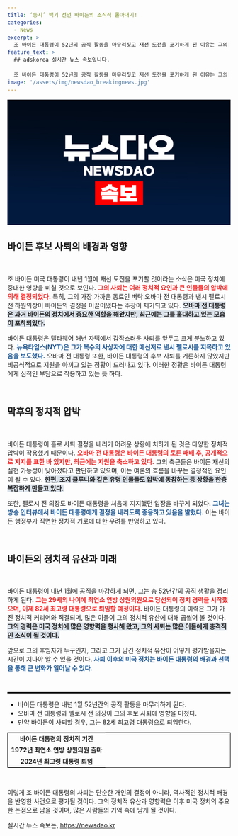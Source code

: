 ```yaml
---
title: ‘동지’ 백기 선언 바이든의 조직적 몰아내기!
categories:
  - News
excerpt: >
  조 바이든 대통령이 52년의 공직 활동을 마무리짓고 재선 도전을 포기하게 된 이유는 그의 가까운 동료였던 오바마와 펠로시의 압박 때문입니다. 그들의 막후 조정으로 바이든의 정치적 운명이 흔들리며 사퇴의 길로 나아가게 되었습니다.
feature_text: >
  ## adskorea 실시간 뉴스 속보입니다.

  조 바이든 대통령이 52년의 공직 활동을 마무리짓고 재선 도전을 포기하게 된 이유는 그의 가까운 동료였던 오바마와 펠로시의 압박 때문입니다. 그들의 막후 조정으로 바이든의 정치적 운명이 흔들리며 사퇴의 길로 나아가게 되었습니다.
image: '/assets/img/newsdao_breakingnews.jpg'
---
```


<p><img src="/assets/img/newsdao_breakingnews.jpg" alt="adskorea 속보" /></p>

<h2 data-ke-size="size26">바이든 후보 사퇴의 배경과 영향</h2>

<p data-ke-size="size16">&nbsp;</p>

<p>조 바이든 미국 대통령이 내년 1월에 재선 도전을 포기할 것이라는 소식은 미국 정치에 중대한 영향을 미칠 것으로 보인다. <b><span style="color: #ee2323;">그의 사퇴는 여러 정치적 요인과 큰 인물들의 압박에 의해 결정되었다.</span></b> 특히, 그의 가장 가까운 동료인 버락 오바마 전 대통령과 낸시 펠로시 전 하원의장이 바이든의 결정을 이끌어냈다는 주장이 제기되고 있다. <b><span style="background-color: #21538527;">오바마 전 대통령은 과거 바이든의 정치에서 중요한 역할을 해왔지만, 최근에는 그를 홀대하고 있는 모습이 포착되었다.</span></b></p>

<p>바이든 대통령은 델라웨어 해변 자택에서 갑작스러운 사퇴를 앞두고 크게 분노하고 있다. <b><span style="color: #1a5490;">뉴욕타임스(NYT)은 그가 복수의 사상자에 대한 메신저로 낸시 펠로시를 지목하고 있음을 보도했다.</span></b> 오바마 전 대통령 또한, 바이든 대통령의 후보 사퇴를 거론하지 않았지만 비공식적으로 지원을 아끼고 있는 정황이 드러나고 있다. 이러한 정황은 바이든 대통령에게 심적인 부담으로 작용하고 있는 듯 하다.</p>

<p data-ke-size="size16">&nbsp;</p>

<h2 data-ke-size="size26">막후의 정치적 압박</h2>

<p data-ke-size="size16">&nbsp;</p>

<p>바이든 대통령이 홀로 사퇴 결정을 내리기 어려운 상황에 처하게 된 것은 다양한 정치적 압박이 작용했기 때문이다. <b><span style="color: #ee2323;">오바마 전 대통령은 바이든 대통령의 토론 패배 후, 공개적으로 지지를 표한 바 있지만, 최근에는 지원을 축소하고 있다.</span></b> 그의 측근들은 바이든 재선의 실현 가능성이 낮아졌다고 판단하고 있으며, 이는 여론의 흐름을 바꾸는 결정적인 요인이 될 수 있다. <b><span style="background-color: #21538527;">한편, 조지 클루니와 같은 유명 인물들도 압박에 동참하는 등 상황을 한층 복잡하게 만들고 있다.</span></b></p>

<p>또한, 펠로시 전 의장도 바이든 대통령을 처음에 지지했던 입장을 바꾸게 되었다. <b><span style="color: #1a5490;">그녀는 방송 인터뷰에서 바이든 대통령에게 결정을 내리도록 종용하고 있음을 밝혔다.</span></b> 이는 바이든 행정부가 직면한 정치적 기로에 대한 우려를 반영하고 있다.</p>

<p data-ke-size="size16">&nbsp;</p> 

<h2 data-ke-size="size26">바이든의 정치적 유산과 미래</h2>

<p data-ke-size="size16">&nbsp;</p>

<p>바이든 대통령이 내년 1월에 공직을 마감하게 되면, 그는 총 52년간의 공직 생활을 정리하게 된다. <b><span style="color: #ee2323;">그는 29세의 나이에 최연소 연방 상원의원으로 당선되어 정치 경력을 시작했으며, 이제 82세 최고령 대통령으로 퇴임할 예정이다.</span></b> 바이든 대통령의 이력은 그가 가진 정치적 커리어와 직결되며, 많은 이들이 그의 정치적 유산에 대해 곱씹어 볼 것이다. <b><span style="background-color: #21538527;">그의 경력은 미국 정치에 많은 영향력을 행사해 왔고, 그의 사퇴는 많은 이들에게 충격적인 소식이 될 것이다.</span></b></p>

<p>앞으로 그의 후임자가 누구인지, 그리고 그가 남긴 정치적 유산이 어떻게 평가받을지는 시간이 지나야 알 수 있을 것이다. <b><span style="color: #1a5490;">사퇴 이후의 미국 정치는 바이든 대통령의 배경과 선택을 통해 큰 변화가 일어날 수 있다.</span></b></p>

<p data-ke-size="size16">&nbsp;</p>

<hr style="border:1px solid #000;">

<ul>
    <li>바이든 대통령은 내년 1월 52년간의 공직 활동을 마무리하게 된다.</li>
    <li>오바마 전 대통령과 펠로시 전 의장이 그의 후보 사퇴에 영향을 미쳤다.</li>
    <li>만약 바이든이 사퇴할 경우, 그는 82세 최고령 대통령으로 퇴임한다.</li>
</ul>

<table style="width:100%; border: 1px solid #000;">
    <tr>
        <td style="text-align: center; height: 17px;"><b>바이든 대통령의 정치적 기간</b></td>
    </tr>
    <tr>
        <td style="text-align: center; height: 17px;"><b>1972년 최연소 연방 상원의원 출마</b></td>
    </tr>
    <tr>
        <td style="text-align: center; height: 17px;"><b>2024년 최고령 대통령 퇴임</b></td>
    </tr>
</table>

<p data-ke-size="size16">&nbsp;</p>

<p>이렇게 조 바이든 대통령의 사퇴는 단순한 개인의 결정이 아니라, 역사적인 정치적 배경을 반영한 사건으로 평가될 것이다. 그의 정치적 유산과 영향력은 이후 미국 정치의 주요한 논점으로 남을 것이며, 많은 사람들의 기억 속에 남게 될 것이다.</p>
실시간 뉴스 속보는, <a href="https://newsdao.kr" rel="dofollow">https://newsdao.kr</a>


